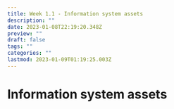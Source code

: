 ```yaml
---
title: Week 1.1 - Information system assets
description: ""
date: 2023-01-08T22:19:20.348Z
preview: ""
draft: false
tags: ""
categories: ""
lastmod: 2023-01-09T01:19:25.003Z
---
```

# Information system assets